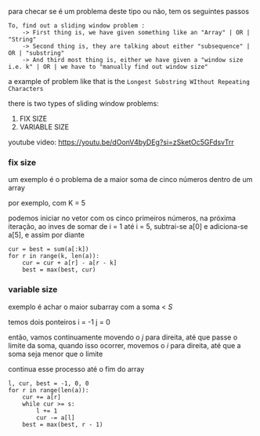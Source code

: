 
para checar se é um problema deste tipo ou não, tem os seguintes passos

```tips
To, find out a sliding window problem :
	-> First thing is, we have given something like an "Array" | OR | "String" 
	-> Second thing is, they are talking about either "subsequence" | OR | "substring" 
	-> And third most thing is, either we have given a "window size i.e. k" | OR | we have to "manually find out window size"
```

a example of problem like that is the `Longest Substring WIthout Repeating Characters`

there is two types of sliding window problems:
1. FIX SIZE 
2. VARIABLE SIZE

youtube video: https://youtu.be/dOonV4byDEg?si=zSketOc5GFdsvTrr


### fix size

um exemplo é o problema de a maior soma de cinco números dentro de um array

por exemplo, com K = 5

podemos iniciar no vetor com os cinco primeiros números, na próxima iteração, ao inves de somar de i = 1 até i = 5, subtrai-se a[0] e adiciona-se a[5], e assim por diante

```pseudo
cur = best = sum(a[:k])
for r in range(k, len(a)):
	cur = cur + a[r] - a[r - k]
	best = max(best, cur)
```

### variable size

exemplo é achar o maior subarray com a soma < *S* 

temos dois ponteiros
i = -1
j = 0

então, vamos continuamente movendo o *j* para direita, até que passe o limite da soma, quando isso ocorrer, movemos o *i* para direita, até que a soma seja menor que o limite

continua esse processo até o fim do array

```pseudo
l, cur, best = -1, 0, 0
for r in range(len(a)):
	cur += a[r]
	while cur >= s:
		l += 1
		cur -= a[l]
	best = max(best, r - 1)
```




